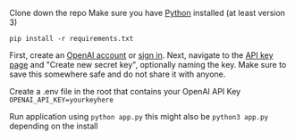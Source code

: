 Clone down the repo
Make sure you have [Python](https://www.python.org/downloads/) installed (at least version 3)

`pip install -r requirements.txt`

First, create an [OpenAI account](https://platform.openai.com/signup) or [sign in](https://platform.openai.com/login). Next, navigate to the [API key page](https://platform.openai.com/account/api-keys) and "Create new secret key", optionally naming the key. Make sure to save this somewhere safe and do not share it with anyone.

Create a .env file in the root that contains your OpenAI API Key `OPENAI_API_KEY=yourkeyhere`

Run application using `python app.py`
this might also be `python3 app.py` depending on the install
